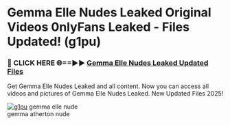 # Gemma Elle Nudes Leaked Original Videos 0nlyFans Leaked - Files Updated! (g1pu)

<h3>🔴 CLICK HERE 🌐==►► <a href="https://tinyurl.com/yrmya6cz" rel="nofollow">Gemma Elle Nudes Leaked Updated Files</a></h3>

Get Gemma Elle Nudes Leaked and all content. Now you can access all videos and pictures of Gemma Elle Nudes Leaked. New Updated Files 2025!

[![g1pu](https://i.imgur.com/FMdXYCs.gif)](https://tinyurl.com/yrmya6cz)
gemma elle nude<br>
gemma atherton nude